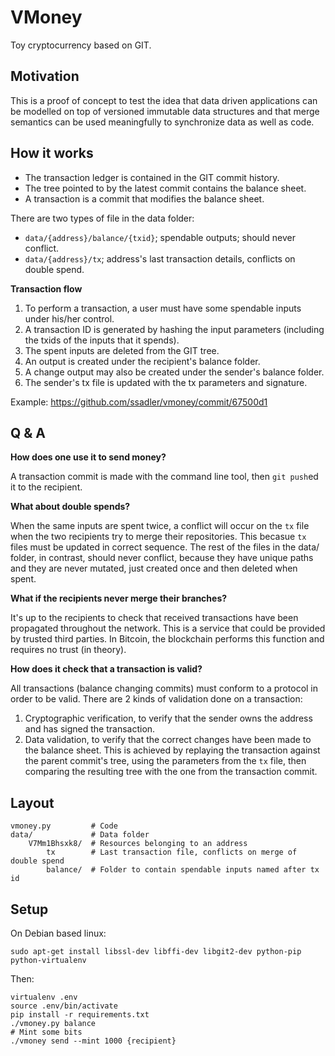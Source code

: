VMoney
======

Toy cryptocurrency based on GIT.

Motivation
----------

This is a proof of concept to test the idea that data driven applications can be modelled on top of versioned
immutable data structures and that merge semantics can be used meaningfully to synchronize data as well as code.

How it works
------------

* The transaction ledger is contained in the GIT commit history.
* The tree pointed to by the latest commit contains the balance sheet.
* A transaction is a commit that modifies the balance sheet.

There are two types of file in the data folder:

* `data/{address}/balance/{txid}`; spendable outputs; should never conflict.
* `data/{address}/tx`; address's last transaction details, conflicts on double spend.

**Transaction flow**

1. To perform a transaction, a user must have some spendable inputs under his/her control. 
2. A transaction ID is generated by hashing the input parameters (including the txids of the inputs that it spends).
3. The spent inputs are deleted from the GIT tree.
4. An output is created under the recipient's balance folder.
5. A change output may also be created under the sender's balance folder.
6. The sender's tx file is updated with the tx parameters and signature.

Example: https://github.com/ssadler/vmoney/commit/67500d1

Q & A
-----

**How does one use it to send money?**

A transaction commit is made with the command line tool, then `git push`ed it to the recipient. 

**What about double spends?**

When the same inputs are spent twice, a conflict will occur on the `tx` file when the two recipients try to merge
their repositories. This becasue `tx` files must be updated in correct sequence. The rest of the files in the data/
folder, in contrast, should never conflict, because they have unique paths and they are never mutated, just created
once and then deleted when spent.

**What if the recipients never merge their branches?**

It's up to the recipients to check that received transactions have been propagated throughout the network.
This is a service that could be provided by trusted third parties.
In Bitcoin, the blockchain performs this function and requires no trust (in theory).

**How does it check that a transaction is valid?**

All transactions (balance changing commits) must conform to a protocol in order to be valid.
There are 2 kinds of validation done on a transaction:

1. Cryptographic verification, to verify that the sender owns the address and has signed the transaction.
2. Data validation, to verify that the correct changes have been made to the balance sheet. This is achieved by
   replaying the transaction against the parent commit's tree, using the parameters from the `tx` file, then
   comparing the resulting tree with the one from the transaction commit.

Layout
------

    vmoney.py         # Code
    data/             # Data folder
        V7Mm1Bhsxk8/  # Resources belonging to an address
            tx        # Last transaction file, conflicts on merge of double spend
            balance/  # Folder to contain spendable inputs named after tx id


Setup
-----

On Debian based linux:

    sudo apt-get install libssl-dev libffi-dev libgit2-dev python-pip python-virtualenv

Then:

    virtualenv .env
    source .env/bin/activate
    pip install -r requirements.txt
    ./vmoney.py balance
    # Mint some bits
    ./vmoney send --mint 1000 {recipient}
